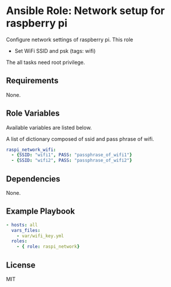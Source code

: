 Ansible Role: Network setup for raspberry pi
=========

Configure network settings of raspberry pi.
This role

- Set WiFi SSID and psk (tags: wifi)

The all tasks need root privilege.

Requirements
------------

None.

Role Variables
--------------
Available variables are listed below.

A list of dictionary composed of ssid and pass phrase of wifi.

``` yaml
raspi_network_wifi:
  - {SSID: "wifi1", PASS: "passphrase_of_wifi1"}
  - {SSID: "wifi2", PASS: "passphrase_of_wifi2"}
```

Dependencies
------------

None.

Example Playbook
----------------

``` yaml
- hosts: all
  vars_files:
    - var/wifi_key.yml
  roles:
    - { role: raspi_network}
```

License
-------

MIT

